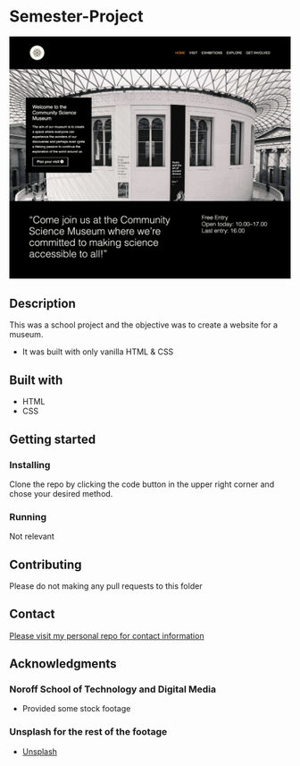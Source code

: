 # Semester-Project

![cms](assets/readme-image.png)

## Description

This was a school project and the objective was to create a website for a museum.

* It was built with only vanilla HTML & CSS

## Built with

- HTML
- CSS

## Getting started

### Installing

Clone the repo by clicking the code button in the upper right corner and chose your desired method.

### Running

Not relevant

## Contributing

Please do not making any pull requests to this folder

## Contact

[Please visit my personal repo for contact information](https://github.com/lhvk)

## Acknowledgments

### Noroff School of Technology and Digital Media

* Provided some stock footage

### Unsplash for the rest of the footage
* [Unsplash](https://www.unsplash.com)

